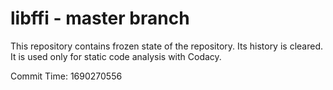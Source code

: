 # libffi - master branch

This repository contains frozen state of the repository.
Its history is cleared. It is used only for static code
analysis with Codacy.

Commit Time: 1690270556